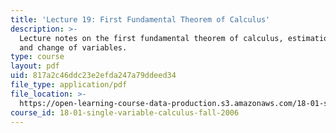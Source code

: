 ```yaml
---
title: 'Lecture 19: First Fundamental Theorem of Calculus'
description: >-
  Lecture notes on the first fundamental theorem of calculus, estimation, and
  and change of variables.
type: course
layout: pdf
uid: 817a2c46ddc23e2efda247a79ddeed34
file_type: application/pdf
file_location: >-
  https://open-learning-course-data-production.s3.amazonaws.com/18-01-single-variable-calculus-fall-2006/817a2c46ddc23e2efda247a79ddeed34_lec19.pdf
course_id: 18-01-single-variable-calculus-fall-2006
---
```

